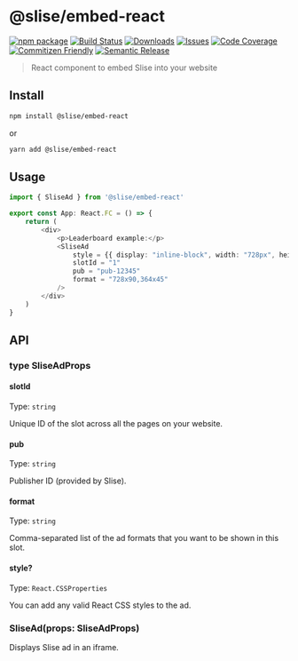 # @slise/embed-react

[![npm package](https://img.shields.io/npm/v/@slise/embed-react)](https://www.npmjs.com/package/@slise/embed-react)
[![Build Status](https://github.com/slisexyz/embed-react/actions/workflows/release.yml/badge.svg)](https://github.com/slisexyz/embed-react/actions/workflows/release.yml)
[![Downloads](https://img.shields.io/npm/dt/@slise/embed-react)](https://www.npmtrends.com/@slise/embed-react)
[![Issues](https://img.shields.io/github/issues/slisexyz/embed-react)](https://github.com/slisexyz/embed-react/issues)
[![Code Coverage](https://codecov.io/gh/slisexyz/embed-react/branch/main/graph/badge.svg)](https://codecov.io/gh/slisexyz/embed-react)
[![Commitizen Friendly](https://img.shields.io/badge/commitizen-friendly-brightgreen.svg)](http://commitizen.github.io/cz-cli/)
[![Semantic Release](https://img.shields.io/badge/%20%20%F0%9F%93%A6%F0%9F%9A%80-semantic--release-e10079.svg)](https://github.com/semantic-release/semantic-release)

> React component to embed Slise into your website

## Install

```bash
npm install @slise/embed-react
```
or
```bash
yarn add @slise/embed-react
```

## Usage

```ts
import { SliseAd } from '@slise/embed-react'

export const App: React.FC = () => {
    return (
        <div>
            <p>Leaderboard example:</p>
            <SliseAd
                style = {{ display: "inline-block", width: "728px", height: "90px" }}
                slotId = "1"
                pub = "pub-12345"
                format = "728x90,364x45"
            />
        </div>
    )
}
```

## API

### type SliseAdProps

#### slotId

Type: `string`

Unique ID of the slot across all the pages on your website.

#### pub

Type: `string`

Publisher ID (provided by Slise).

#### format

Type: `string`

Comma-separated list of the ad formats that you want to be shown in this slot.

#### style?

Type: `React.CSSProperties`

You can add any valid React CSS styles to the ad.

### SliseAd(props: SliseAdProps)

Displays Slise ad in an iframe.

